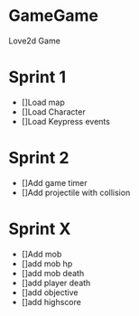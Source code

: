 GameGame
========

Love2d Game

Sprint 1
========
- []Load map
- []Load Character
- []Load Keypress events

Sprint 2
========
- []Add game timer
- []Add projectile with collision

Sprint X
========
- []Add mob
- []add mob hp
- []add mob death 
- []add player death
- []add objective
- []add highscore
